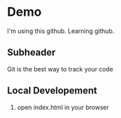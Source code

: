 # Demo 

I'm using this github. Learning github.

## Subheader 

Git is the best way to track your code 

## Local Developement 

1. open index.html in your browser 
